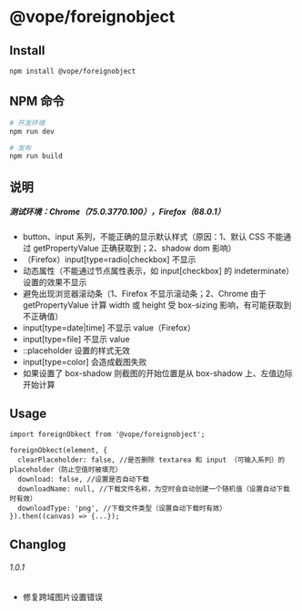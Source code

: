# @vope/foreignobject

## Install
```
npm install @vope/foreignobject
```

## NPM 命令
```bash
# 开发环境
npm run dev

# 发布
npm run build
```

## 说明
##### 测试环境：Chrome（75.0.3770.100），Firefox（68.0.1）
* button、input 系列，不能正确的显示默认样式（原因：1、默认 CSS 不能通过 getPropertyValue 正确获取到；2、shadow dom 影响）
* （Firefox）input[type=radio|checkbox] 不显示
* 动态属性（不能通过节点属性表示，如 input[checkbox] 的 indeterminate）设置的效果不显示
* 避免出现浏览器滚动条（1、Firefox 不显示滚动条；2、Chrome 由于 getPropertyValue 计算 width 或 height 受 box-sizing 影响，有可能获取到不正确值）
* input[type=date|time] 不显示 value（Firefox）
* input[type=file] 不显示 value
* ::placeholder 设置的样式无效
* input[type=color] 会造成截图失败
* 如果设置了 box-shadow 则截图的开始位置是从 box-shadow 上、左值边际开始计算

## Usage
```
import foreignObkect from '@vope/foreignobject';

foreignObkect(element, {
  clearPlaceholder: false, //是否删除 textarea 和 input （可输入系列）的 placeholder（防止空值时被填充）
  download: false, //设置是否自动下载
  downloadName: null, //下载文件名称，为空时会自动创建一个随机值（设置自动下载时有效）
  downloadType: 'png', //下载文件类型（设置自动下载时有效）
}).then((canvas) => {...});
```

## Changlog
###### 1.0.1
  - 修复跨域图片设置错误